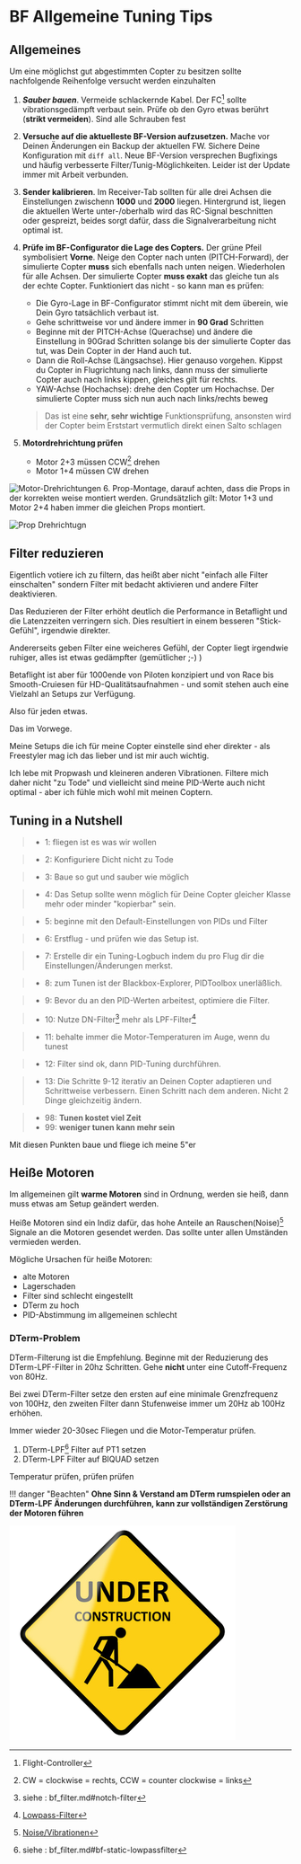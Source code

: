 # BF Allgemeine Tuning Tips 

## Allgemeines
Um eine möglichst gut abgestimmten Copter zu besitzen sollte nachfolgende Reihenfolge versucht werden einzuhalten

1. **_Sauber bauen_**. Vermeide schlackernde Kabel. Der FC[^FC] sollte vibrationsgedämpft verbaut sein. Prüfe ob den Gyro etwas berührt (**strikt vermeiden**). Sind alle Schrauben fest

2. **Versuche auf die aktuelleste BF-Version aufzusetzen.** Mache vor Deinen Änderungen ein Backup der aktuellen FW. Sichere Deine Konfiguration mit `diff all`. Neue BF-Version versprechen Bugfixings und häufig verbesserte Filter/Tunig-Möglichkeiten. Leider ist der Update immer mit Arbeit verbunden.

3. **Sender kalibrieren**. Im Receiver-Tab sollten für alle drei Achsen die Einstellungen zwischenn **1000** und **2000** liegen. Hintergrund ist, liegen die aktuellen Werte unter-/oberhalb wird das RC-Signal beschnitten oder gespreizt, beides sorgt dafür, dass die Signalverarbeitung nicht optimal ist.

4. **Prüfe im BF-Configurator die Lage des Copters.** Der grüne Pfeil symbolisiert **Vorne**. Neige den Copter nach unten (PITCH-Forward), der simulierte Copter **muss** sich ebenfalls nach unten neigen. Wiederholen für alle Achsen. Der simulierte Copter **muss exakt** das gleiche tun als der echte Copter.
Funktioniert das nicht - so kann man es prüfen:
	- Die Gyro-Lage in BF-Configurator stimmt nicht mit dem überein, wie Dein Gyro tatsächlich verbaut ist. 
	- Gehe schrittweise vor und ändere immer in **90 Grad** Schritten
	- Beginne mit der PITCH-Achse (Querachse) und ändere die Einstellung in 90Grad Schritten solange bis der simulierte Copter das tut, was Dein Copter in der Hand auch tut. 
	- Dann die Roll-Achse (Längsachse). Hier genauso vorgehen. Kippst du Copter in Flugrichtung nach links, dann muss der simulierte Copter auch nach links kippen, gleiches gilt für rechts.
	- YAW-Achse (Hochachse): drehe den Copter um Hochachse. Der simulierte Copter muss sich nun auch nach links/rechts beweg

	> Das ist eine **sehr, sehr wichtige** Funktionsprüfung, ansonsten wird der Copter beim Erststart vermutlich direkt einen Salto schlagen

5. **Motordrehrichtung prüfen** 
	* Motor 2+3 müssen CCW[^CWCCW] drehen
	* Motor 1+4 müssen CW drehen

![][imgMOTOREN]
6. Prop-Montage, darauf achten, dass die Props in der korrekten weise montiert werden. Grundsätzlich gilt: Motor 1+3 und Motor 2+4 haben immer die gleichen Props montiert.

![][imgProps]
## Filter reduzieren
Eigentlich votiere ich zu filtern, das heißt aber nicht "einfach alle Filter einschalten" sondern Filter mit bedacht aktivieren und andere Filter deaktivieren.

Das Reduzieren der Filter erhöht deutlich die Performance in Betaflight und die Latenzzeiten verringern sich. Dies resultiert in einem besseren "Stick-Gefühl", irgendwie direkter.

Andererseits geben Filter eine weicheres Gefühl, der Copter liegt irgendwie ruhiger, alles ist etwas gedämpfter (gemütlicher ;-) )

Betaflight ist aber für 1000ende von Piloten konzipiert und von Race bis Smooth-Cruiesen für HD-Qualitätsaufnahmen - und somit stehen auch eine Vielzahl an Setups zur Verfügung.

Also für jeden etwas.

Das im Vorwege.

Meine Setups die ich für meine Copter einstelle sind eher direkter - als Freestyler mag ich das lieber und ist mir auch wichtig.

Ich lebe mit Propwash und kleineren anderen Vibrationen. Filtere mich daher nicht "zu Tode" und vielleicht sind meine PID-Werte auch nicht optimal - aber ich fühle mich wohl mit meinen Coptern.

## Tuning in a Nutshell
> * 1: fliegen ist es was wir wollen

> * 2: Konfiguriere Dicht nicht zu Tode

> * 3: Baue so gut und sauber wie möglich

> * 4: Das Setup sollte wenn möglich für Deine Copter gleicher Klasse mehr oder minder "kopierbar" sein. 

> * 5: beginne mit den Default-Einstellungen von PIDs und Filter

> * 6: Erstflug - und prüfen wie das Setup ist.

> * 7: Erstelle dir ein Tuning-Logbuch indem du pro Flug dir die Einstellungen/Änderungen merkst.

> * 8: zum Tunen ist der Blackbox-Explorer, PIDToolbox unerläßlich.

> * 9: Bevor du an den PID-Werten arbeitest, optimiere die Filter.

> * 10: Nutze DN-Filter[^DNF] mehr als LPF-Filter[^LPF] 

> * 11: behalte immer die Motor-Temperaturen im Auge, wenn du tunest

> * 12: Filter sind ok, dann PID-Tuning durchführen. 

> * 13: Die Schritte 9-12 iterativ an Deinen Copter adaptieren und Schrittweise verbessern. Einen Schritt nach dem anderen. Nicht 2 Dinge gleichzeitig ändern.

> * 98: **Tunen kostet viel Zeit**
> * 99: **weniger tunen kann mehr sein**

Mit diesen Punkten baue und fliege ich meine 5"er 


## Heiße Motoren
Im allgemeinen gilt **warme Motoren** sind in Ordnung, werden sie heiß, dann muss etwas am Setup geändert werden.

Heiße Motoren sind ein Indiz dafür, das hohe Anteile an Rauschen(Noise)[^NOISE] Signale an die Motoren gesendet werden. Das sollte unter allen Umständen vermieden werden.

Mögliche Ursachen für heiße Motoren:
* alte Motoren
* Lagerschaden
* Filter sind schlecht eingestellt
* DTerm zu hoch
* PID-Abstimmung im allgemeinen schlecht

### DTerm-Problem
DTerm-Filterung ist die Empfehlung. Beginne mit der Reduzierung des DTerm-LPF-Filter in 20hz Schritten. Gehe **nicht** unter eine Cutoff-Frequenz von 80Hz.

Bei zwei DTerm-Filter setze den ersten auf eine minimale Grenzfrequenz von 100Hz, den zweiten Filter dann Stufenweise immer um 20Hz ab 100Hz erhöhen.

Immer wieder 20-30sec Fliegen und die Motor-Temperatur prüfen.

1. DTerm-LPF[^LPF2] Filter auf PT1 setzen
2. DTerm-LPF Filter auf BIQUAD setzen

Temperatur prüfen, prüfen prüfen

!!! danger "Beachten"
	**Ohne Sinn & Verstand am DTerm rumspielen oder an DTerm-LPF Änderungen durchführen, kann zur vollständigen Zerstörung der Motoren führen**

![Baustelle][imgInWork]


[imgInWork]: images/inwork.png "In-Arbeit"
[imgMOTOREN]: images/quadcopter_top.png "Motor-Drehrichtungen"
[imgProps]: images/prop_direction.jpg "Prop Drehrichtugn"


[^CWCCW]: CW = clockwise = rechts, CCW = counter clockwise = links
[^FC]: Flight-Controller
[^DNF]: siehe : bf_filter.md#notch-filter
[^LPF]: [Lowpass-Filter](bf_filter.md#lowpass-filter)
[^LPF2]: siehe : bf_filter.md#bf-static-lowpassfilter
[^NOISE]: [Noise/Vibrationen]()